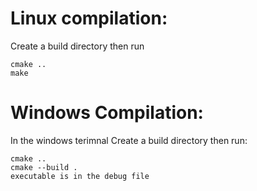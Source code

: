 # Linux compilation:
Create a build directory then run
```
cmake ..
make
```

# Windows Compilation:
In the windows terimnal
Create a build directory then run:
```
cmake ..
cmake --build .
executable is in the debug file
```
